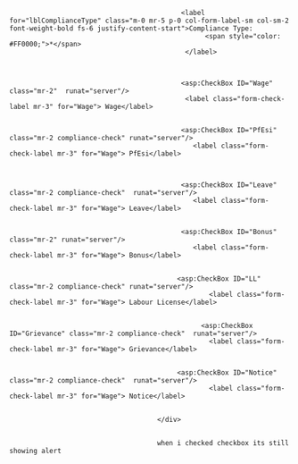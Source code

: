    <script type="text/javascript">
       function validateCompliance() {
           
           var checks = document.querySelectorAll(".compliance-check");
           var atLeastOne = Array.from(checks).some(cb => cb.checked);

           if (!atLeastOne) {
               alert("Please select at least one Compliance Type.");
               return false; 
           }
           return true; 
       }
   </script>
 




<div class="form-group col-md-12 mb-1">

                                               <label for="lblComplianceType" class="m-0 mr-5 p-0 col-form-label-sm col-sm-2  font-weight-bold fs-6 justify-content-start">Compliance Type:
                                                     <span style="color: #FF0000;">*</span>
                                                </label>



                                               <asp:CheckBox ID="Wage" class="mr-2"  runat="server"/>
                                                <label class="form-check-label mr-3" for="Wage"> Wage</label>
                                           

                                               <asp:CheckBox ID="PfEsi" class="mr-2 compliance-check" runat="server"/>
                                                  <label class="form-check-label mr-3" for="Wage"> PfEsi</label>
                                             


                                               <asp:CheckBox ID="Leave" class="mr-2 compliance-check"  runat="server"/>
                                                  <label class="form-check-label mr-3" for="Wage"> Leave</label>
                                             

                                               <asp:CheckBox ID="Bonus" class="mr-2" runat="server"/>
                                                  <label class="form-check-label mr-3" for="Wage"> Bonus</label>
                                             

                                              <asp:CheckBox ID="LL" class="mr-2 compliance-check" runat="server"/>
                                                      <label class="form-check-label mr-3" for="Wage"> Labour License</label>
                                                  

                                                    <asp:CheckBox ID="Grievance" class="mr-2 compliance-check"  runat="server"/>
                                                      <label class="form-check-label mr-3" for="Wage"> Grievance</label>
                                            

                                              <asp:CheckBox ID="Notice" class="mr-2 compliance-check"  runat="server"/>
                                                      <label class="form-check-label mr-3" for="Wage"> Notice</label>
                                                  

                                         </div>


                                         when i checked checkbox its still showing alert
